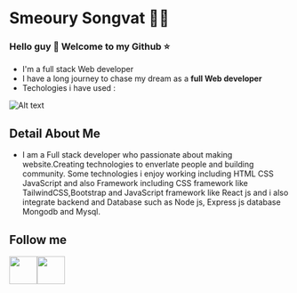 # Smeoury Songvat 🪸🧑
### Hello guy 👋 Welcome to my Github ⭐

+ I'm a full stack Web developer
+ I have a long journey to chase my dream as a **full Web developer**
+ Techologies i have used :
  
![Alt text](https://z-p3-scontent.fpnh5-1.fna.fbcdn.net/v/t39.30808-6/405216043_315154414796145_4545288572151721053_n.png?_nc_cat=103&ccb=1-7&_nc_sid=5f2048&_nc_eui2=AeF63hD4llnFxaeqjhfqPmz_44ZDjqjlZynjhkOOqOVnKY_L6gL84CwxieOJPqsoytXNTKFWfJ0yd0YdR6muJJSi&_nc_ohc=79bJXx4Ad2UAX9EcHE1&_nc_zt=23&_nc_ht=z-p3-scontent.fpnh5-1.fna&oh=00_AfD4IsxmPH0T3Z5QkjOaMvFQL9aYSdCpnd5cM_59NS1eVA&oe=65657081)
## Detail About Me
+ I am a Full stack developer who passionate about making website.Creating technologies to enverlate people and building community. Some technologies i enjoy working including HTML CSS JavaScript and also Framework including CSS framework like TailwindCSS,Bootstrap and JavaScript framework like React js and i also integrate backend and Database such as Node js, Express js database Mongodb and Mysql.
## Follow me 
 <a href="https://web.facebook.com/vath.goodboi" target="_blank"><img src="https://img.freepik.com/premium-vector/blue-social-media-logo_197792-1759.jpg" width="50" height="50" /></a><span><a href="https://www.youtube.com/channel/UCzdevf-U0T-leeNA1zG4Wsg" target="_blank"><img src="https://img.freepik.com/premium-vector/red-youtube-logo-social-media-logo_197792-1803.jpg" width="50" height="50" /></a></span>
